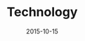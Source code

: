 ---
layout: staff
date: 2015-10-15
image: 
category: staff_support
name: Mr. Einbinder (Mr. E)
room: 115
title: Technology
email: jmeinbinder@cps.edu
---